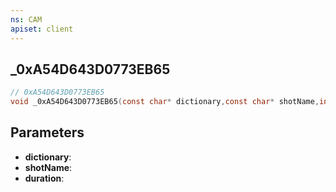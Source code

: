 ```yaml
---
ns: CAM
apiset: client
---
```

## _0xA54D643D0773EB65

```c
// 0xA54D643D0773EB65
void _0xA54D643D0773EB65(const char* dictionary,const char* shotName,int duration);
```


## Parameters
* **dictionary**:
* **shotName**:
* **duration**:



